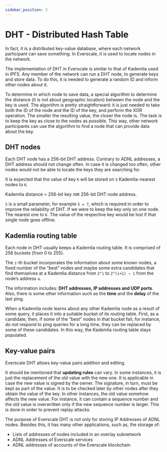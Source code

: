 ```yaml
---
sidebar_position: 3
---
```


# DHT - Distributed Hash Table

In fact, it is a distributed key-value database, where each network participant can save something. In Everscale, it is used to locate nodes in the network. 

The implementation of DHT in Everscale is similar to that of Kademlia used in IPFS. Any member of the network can run a DHT node, to generate keys and store data. To do this, it is needed to generate a random ID and inform other nodes about it.

To determine in which node to save data, a special algorithm to determine the distance (it is not about geographic location) between the node and the key is used. The algorithm is pretty straightforward: it is just needed to take both the ID of the node and the ID of the key, and perform the XOR operation. The smaller the resulting value, the closer the node is. The task is to keep the key as close to the nodes as possible. This way, other network participants can use the algorithm to find a node that can provide data about the key.

## DHT nodes

Each DHT node has a 256-bit DHT address. Contrary to ADNL addresses, a DHT address should not change often. In case it is changed too often, other nodes would not be able to locate the keys they are searching for. 

It is expected that the value of key `K` will be stored on `S` Kademlia-nearest nodes to `K`.

Kademlia distance = 256-bit key `XOR` 256-bit DHT node address. 

`S` is a small parameter, for example `S = 7`, which is required in order to improve the reliability of DHT. If we were to keep the key only on one node. The nearest one to `K`. The value of the respective key would be lost if that single node goes offline.

## Kademlia routing table

Each node in DHT usually keeps a Kademlia routing table. It is comprised of 256 buckets (from 0 to 255). 

The `i`-th bucket incorporates the information about some known nodes, a fixed number of the “best” nodes and maybe some extra candidates that find themselves at a Kademlia distance from `2^i` to `2^(i+1) − 1` from the node’s address `a`.

The information includes: **DHT addresses, IP addresses and UDP ports**. Also, there is some other information such as the **time** and the **delay** of the last ping.

When a Kademlia node learns about any other Kademlia node as a result of some query, it places it into a suitable bucket of its routing table. First, as a candidate, then, if some of the “best” nodes in that bucket fail, for instance, do not respond to ping queries for a long time, they can be replaced by some of these candidates. In this way, the Kademlia routing table stays populated.

## Key-value pairs

Everscale DHT allows key-value pairs addition and editing.

It should be mentioned that **updating rules** can vary. In some instances, it is just the replacement of the old value with the new one. It is applicable in case the new value is signed by the owner. The signature, in turn, must be kept as part of the value. It is to be checked later by other nodes after they obtain the value of the key. In other instances, the old value somehow affects the new value. For instance, it can contain a sequence number and the old value is overwritten only if the new sequence number is larger. This is done in order to prevent replay attacks.

The purpose of Everscale DHT is not only for storing IP Addresses of ADNL nodes. Besides this, it has many other applications, such as, the storage of: 

- Lists of addresses of nodes included in an overlay subnetwork
- ADNL Addresses of Everscale services 
- ADNL addresses of accounts of the Everscale blockchain
